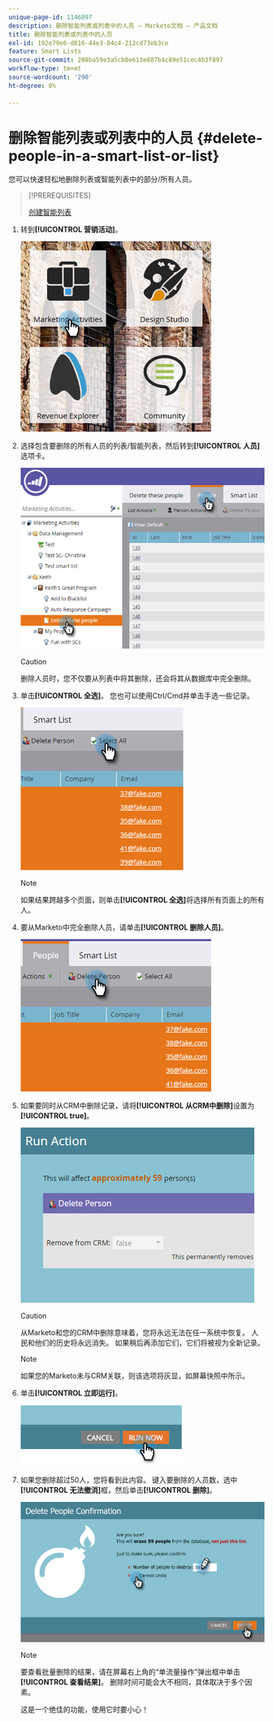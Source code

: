```yaml
---
unique-page-id: 1146897
description: 删除智能列表或列表中的人员 — Marketo文档 — 产品文档
title: 删除智能列表或列表中的人员
exl-id: 192e79e6-d816-44e3-84c4-212cd73eb3ce
feature: Smart Lists
source-git-commit: 208ba59e3a5cb8e613e887b4c89e51cec4b3f897
workflow-type: tm+mt
source-wordcount: '290'
ht-degree: 0%

---
```


# 删除智能列表或列表中的人员 {#delete-people-in-a-smart-list-or-list}

您可以快速轻松地删除列表或智能列表中的部分/所有人员。

>[!PREREQUISITES]
>
>[创建智能列表](/help/marketo/product-docs/core-marketo-concepts/smart-lists-and-static-lists/creating-a-smart-list/create-a-smart-list.md)

1. 转到&#x200B;**[!UICONTROL 营销活动]**。

   ![](assets/ma-1.png)

1. 选择包含要删除的所有人员的列表/智能列表，然后转到&#x200B;**[!UICONTROL 人员]**&#x200B;选项卡。

   ![](assets/two-1.png)

   >[!CAUTION]
   >
   >删除人员时，您不仅要从列表中将其删除，还会将其从数据库中完全删除。

1. 单击&#x200B;**[!UICONTROL 全选]**。 您也可以使用Ctrl/Cmd并单击手选一些记录。

   ![](assets/three-1.png)

   >[!NOTE]
   >
   >如果结果跨越多个页面，则单击&#x200B;**[!UICONTROL 全选]**&#x200B;将选择所有页面上的所有人。

1. 要从Marketo中完全删除人员，请单击&#x200B;**[!UICONTROL 删除人员]**。

   ![](assets/four-1.png)

1. 如果要同时从CRM中删除记录，请将&#x200B;**[!UICONTROL 从CRM中删除]**&#x200B;设置为&#x200B;**[!UICONTROL true]**。

   ![](assets/five.png)

   >[!CAUTION]
   >
   >从Marketo和您的CRM中删除意味着，您将永远无法在任一系统中恢复。 人民和他们的历史将永远消失。 如果稍后再添加它们，它们将被视为全新记录。

   >[!NOTE]
   >
   >如果您的Marketo未与CRM关联，则该选项将灰显，如屏幕快照中所示。

1. 单击&#x200B;**[!UICONTROL 立即运行]**。

   ![](assets/image2014-9-24-13-3a0-3a3.png)

1. 如果您删除超过50人，您将看到此内容。 键入要删除的人员数，选中&#x200B;**[!UICONTROL 无法撤消]**&#x200B;框，然后单击&#x200B;**[!UICONTROL 删除]**。

   ![](assets/seven.png)

   >[!NOTE]
   >
   >要查看批量删除的结果，请在屏幕右上角的“单流量操作”弹出框中单击&#x200B;**[!UICONTROL 查看结果]**。 删除时间可能会大不相同，具体取决于多个因素。

   这是一个绝佳的功能，使用它时要小心！
